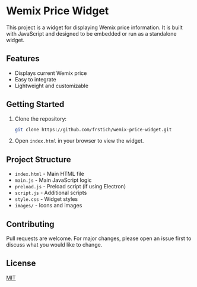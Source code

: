 # Wemix Price Widget

This project is a widget for displaying Wemix price information. It is built with JavaScript and designed to be embedded or run as a standalone widget.

## Features

- Displays current Wemix price
- Easy to integrate
- Lightweight and customizable

## Getting Started

1. Clone the repository:
   ```sh
   git clone https://github.com/frstich/wemix-price-widget.git
   ```
2. Open `index.html` in your browser to view the widget.

## Project Structure

- `index.html` - Main HTML file
- `main.js` - Main JavaScript logic
- `preload.js` - Preload script (if using Electron)
- `script.js` - Additional scripts
- `style.css` - Widget styles
- `images/` - Icons and images

## Contributing

Pull requests are welcome. For major changes, please open an issue first to discuss what you would like to change.

## License

[MIT](LICENSE)

